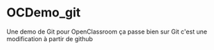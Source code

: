 # OCDemo_git
Une demo de Git pour OpenClassroom
ça passe bien sur Git
c'est une modification à partir de github
